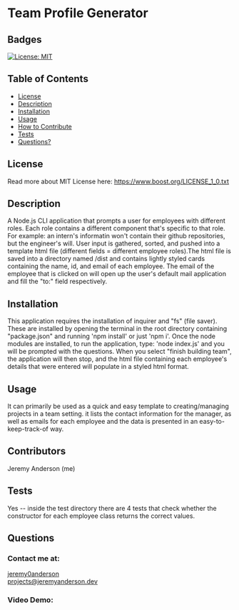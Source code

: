 # Team Profile Generator
  ## Badges
  [![License: MIT](https://img.shields.io/badge/License-MIT-yellow.svg)](https://opensource.org/licenses/MIT)
  ## Table of Contents
  * [License](#license)
  * [Description](#description)
  * [Installation](#installation)
  * [Usage](#usage)
  * [How to Contribute](#how-to-contribute)
  * [Tests](#tests)
  * [Questions?](#questions)
  ## License
  Read more about MIT License here: https://www.boost.org/LICENSE_1_0.txt
  ## Description
  A Node.js CLI application that prompts a user for employees with different roles. Each role contains a different component that's specific to that role. For example: an intern's informatin won't contain their github repositories, but the engineer's will. User input is gathered, sorted, and pushed into a template html file (different fields = different employee roles).The html file is saved into a directory named /dist and contains lightly styled cards containing the name, id, and email of each employee. The email of the employee that is clicked on will open up the user's default mail application and fill the "to:" field respectively. 
  ## Installation
  This application requires the installation of inquirer and "fs" (file saver). These are installed by opening the terminal in the root directory containing "package.json" and running 'npm install' or just 'npm i'. Once the node modules are installed, to run the application, type: 'node index.js' and you will be prompted with the questions. When you select "finish building team", the application will then stop, and the html file containing each employee's details that were entered will populate in a styled html format.  
  ## Usage
  It can primarily be used as a quick and easy template to creating/managing projects in a team setting. it lists the contact information for the manager, as well as emails for each employee and the data is presented in an easy-to-keep-track-of way. 
  ## Contributors 
  Jeremy Anderson (me)
  ## Tests
  Yes -- inside the test directory there are 4 tests that check whether the constructor for each employee class returns the correct values.
  ## Questions
  ### Contact me at: 
  [jeremy0anderson](https://github.com/jeremy0anderson)  
  projects@jeremyanderson.dev
  ### Video Demo: 

